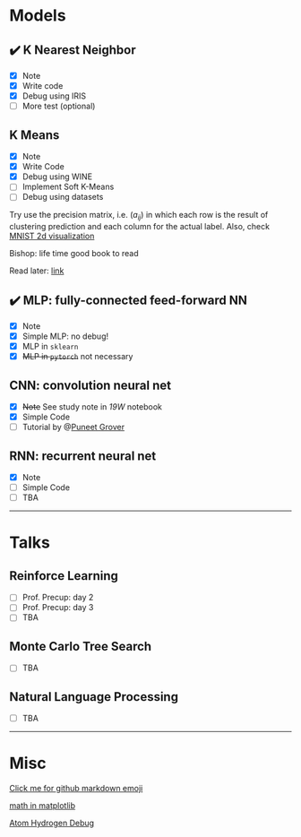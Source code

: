 # Models

## :heavy_check_mark: K Nearest Neighbor

- [x] Note
- [x] Write code
- [x] Debug using IRIS
- [ ] More test (optional)

## K Means

- [x] Note
- [x] Write Code
- [x] Debug using WINE
- [ ] Implement Soft K-Means
- [ ] Debug using datasets

Try use the precision matrix, i.e. $(a_{ij})$ in which each row is the result of clustering prediction and each column for the actual label.
Also, check [MNIST 2d visualization](https://colah.github.io/posts/2014-10-Visualizing-MNIST/)

Bishop: life time good book to read

Read later: [link](https://scikit-learn.org/stable/auto_examples/cluster/plot_mini_batch_kmeans.html#sphx-glr-auto-examples-cluster-plot-mini-batch-kmeans-py)

## :heavy_check_mark: MLP: fully-connected feed-forward NN

- [x] Note
- [x] Simple MLP: no debug!
- [x] MLP in `sklearn`
- [x] ~~MLP in `pytorch`~~ not necessary

## CNN: convolution neural net

- [x] ~~Note~~ See study note in _19W_ notebook
- [x] Simple Code
- [ ] Tutorial by @[Puneet Grover](https://www.kaggle.com/puneetgrover)

## RNN: recurrent neural net

- [x] Note
- [ ] Simple Code
- [ ] TBA

---

# Talks

## Reinforce Learning

- [ ] Prof. Precup: day 2
- [ ] Prof. Precup: day 3
- [ ] TBA

## Monte Carlo Tree Search

- [ ] TBA

## Natural Language Processing

- [ ] TBA

---

# Misc

[Click me for github markdown emoji](https://gist.github.com/rxaviers/7360908)

[math in matplotlib](https://matplotlib.org/tutorials/text/mathtext.html)

[Atom Hydrogen Debug](https://nteract.gitbooks.io/hydrogen/docs/Troubleshooting.html)
